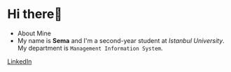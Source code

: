 # Hi there👋
 - About Mine
 -  My name is **Sema** and I'm a second-year student at *Istanbul University*. My department is ``Management Information System``.


[LinkedIn](https://tr.linkedin.com/in/sema-g%C3%B6kay-69a3252b9?trk=people-guest_people_search-card&original_referer=https%3A%2F%2Fwww.linkedin.com%2F)
